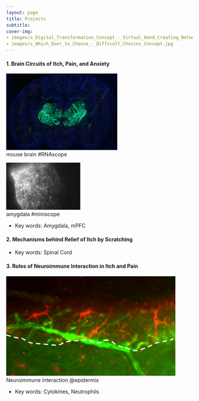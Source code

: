 ```yaml
---
layout: page
title: Projects
subtitle: 
cover-img: 
- images/s_Digital_Transformation_Concept_-_Virtual_Hand_Creating_Network.jpg
- images/s_Which_Door_to_Choose_-_Difficult_Choices_Concept.jpg
---
```


#### 1. Brain Circuits of Itch, Pain, and Anxiety
![brain](images/RNAscope.jpg)  
mouse brain #RNAscope  


![amygdala](images/msCam1_Moment.jpg)  
amygdala #miniscope  
- Key words: Amygdala, mPFC

#### 2. Mechanisms behind Relief of Itch by Scratching
- Key words: Spinal Cord

#### 3. Roles of Neuroimmune Interaction in Itch and Pain
![neuroimmune](images/Neuroimmune_interaction.jpg)  
Neuroimmune interaction @epidermis
- Key words: Cytokines, Neutrophils
